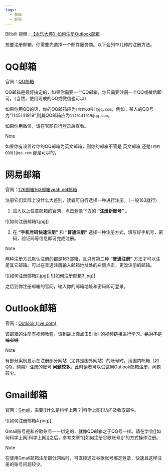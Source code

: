 ```yaml
---
tags:
  - 基础
  - 邮箱
---
```


Bilibili 视频 : [【永乐大典】如何注册Outlook邮箱](https://www.bilibili.com/video/BV1Pz421z7UG/)

想要注册邮箱，你需要先选择一个邮件服务商。以下会列举几种的注册方法。

# QQ邮箱

官网：[QQ邮箱](https://mail.qq.com)

QQ邮箱是最好搞定的，如果你需要一个QQ邮箱，你只需要注册一个QQ或微信即可。（当然，使用现成的QQ或微信也可以）

如果你用QQ的话，你的QQ邮箱应为`[你的QQ号]@qq.com`，例如：某人的QQ号为”1145141919“,则其QQ邮箱应为`1145141919@qq.com`。

如果你用微信，请在官网自行登录后查看。

>[!NOTE]
>如果你有设置过你的QQ邮箱为英文邮箱，则你的邮箱不管是 英文邮箱 还是`[你的QQ号]@qq.com` 都是可以的。

# 网易邮箱

官网：[126邮箱](https://www.126.com)[163邮箱](https://mail.163.com)[yeah.net邮箱](https://www.yeah.net/)

注册它们实际上没什么大差别，读者可自行选择一种进行注册。（一般163就行）

1. 进入以上任意邮箱的官网，点击登录下方的 **“注册新账号”** 。

![[如何注册邮箱1.jpg]]

2. 在 **“手机号码快速注册”** 和 **“普通注册”** 选择一种注册方式，填写好手机号，密码，验证码等信息即可完成注册。

>[!NOTE]
>两种注册方式默认注册的都是163邮箱，且只有第二种 **“普通注册”** 方法才可以注册其它邮箱。可以在普通注册输入邮箱地址处的右侧点击，更改注册的邮箱。

![[如何注册邮箱2.jpg]]
![[如何注册邮箱3.jpg]]

之后到你注册邮箱的官网，输入你的邮箱地址和密码即可登录。

# Outlook邮箱

官网：[Outlook (live.com)](https://outlook.live.com/)

该邮箱的注册有视频教程，请到最上面点击Bilibili的视频链接进行学习。~~绝对不是编者懒~~

>[!NOTE]
>有部分案例显示在注册部分网站（尤其是国外网站）的账号时，用国内邮箱（如QQ，网易）注册的账号 **问题较多**。此时读者可以试试用Outlook邮箱注册，问题较少。

# Gmail邮箱

官网：[Gmail](https://mail.google.com/)，需要[[什么是科学上网？|科学上网]]访问及收取邮件。

![[如何注册邮箱4.png]]

Gmail账号是和谷歌账号一一绑定的，就像QQ邮箱之于QQ号一样。请在学会[[如何科学上网|科学上网]]之后，参考文章“[[如何注册谷歌账号]]”的方式操作注册。

>[!note]
>在使用Gmail邮箱注册部分网站时，可直接通过谷歌账号绑定登录，快速且这样注册的账号问题较少。



